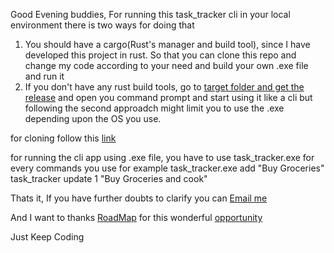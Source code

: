 Good Evening buddies,
For running this task_tracker cli in your local environment there is two ways for doing that
1) You should have a cargo(Rust's manager and build tool), since I have developed this project in rust. So that you can clone this repo and change my code according to your need and build your own .exe file and run it
2) If you don't have any rust build tools, go to [target folder and get the release](https://github.com/oneharikrishna/task_tracker-cli/blob/main/task_tracker/target/release/task_tracker.exe) and open you command prompt and start using it like a cli
but following the second approadch might limit you to use the .exe depending upon the OS you use.

for cloning follow this [link](https://github.com/oneharikrishna/task_tracker-cli)

for running the cli app using .exe file, you have to use task_tracker.exe for every commands you use for example
task_tracker.exe add "Buy Groceries"
task_tracker update 1 "Buy Groceries and cook"


Thats it, If you have further doubts to clarify you can [Email me](mailto:harikrishna09876543@gmail.com)

And I want to thanks [RoadMap](https://roadmap.sh) for this wonderful [opportunity](https://roadmap.sh/projects/task-tracker)

Just Keep Coding
